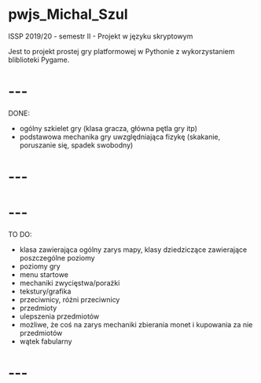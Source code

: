# pwjs_Michal_Szul
ISSP 2019/20 - semestr II - Projekt w języku skryptowym 

Jest to projekt prostej gry platformowej w Pythonie z wykorzystaniem bliblioteki Pygame.

# --- #
DONE:
+ ogólny szkielet gry (klasa gracza, główna pętla gry itp)
+ podstawowa mechanika gry uwzględniająca fizykę (skakanie, poruszanie się, spadek swobodny)
# --- #

# --- #
TO DO:
- klasa zawierająca ogólny zarys mapy, klasy dziedziczące zawierające poszczególne poziomy
- poziomy gry
- menu startowe
- mechaniki zwycięstwa/porażki
- tekstury/grafika
- przeciwnicy, różni przeciwnicy
- przedmioty
- ulepszenia przedmiotów
- możliwe, że coś na zarys mechaniki zbierania monet i kupowania za nie przedmiotów
- wątek fabularny
# --- #
